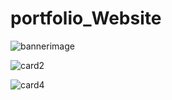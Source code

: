# portfolio_Website

![bannerimage](https://github.com/20NN1A05F1/portfolio_Website/assets/109755782/4f7aa19e-9267-4399-9596-2832fa8678df)

![card2](https://github.com/20NN1A05F1/portfolio_Website/assets/109755782/9e3255c4-9e88-4370-aaec-8dc2c721e21b)

![card4](https://github.com/20NN1A05F1/portfolio_Website/assets/109755782/0c19f14c-a73c-4f2d-af74-83f97dabe7ab)

